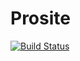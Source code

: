 # Prosite
[![Build Status](https://travis-ci.org/magkwidz/Prosite.svg?branch=master)](https://travis-ci.org/magkwidz/Prosite)
